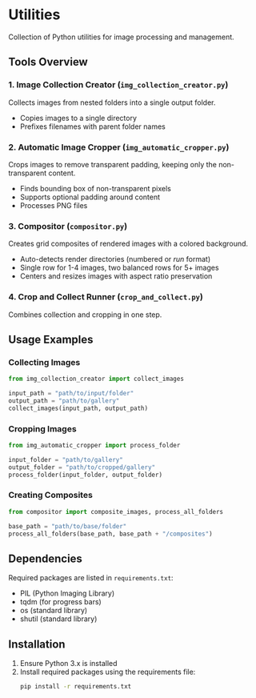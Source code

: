 # Utilities

Collection of Python utilities for image processing and management.

## Tools Overview

### 1. Image Collection Creator (`img_collection_creator.py`)
Collects images from nested folders into a single output folder.
- Copies images to a single directory
- Prefixes filenames with parent folder names


### 2. Automatic Image Cropper (`img_automatic_cropper.py`)
Crops images to remove transparent padding, keeping only the non-transparent content.
- Finds bounding box of non-transparent pixels
- Supports optional padding around content
- Processes PNG files

### 3. Compositor (`compositor.py`)
Creates grid composites of rendered images with a colored background.
- Auto-detects render directories (numbered or _run_ format)
- Single row for 1-4 images, two balanced rows for 5+ images
- Centers and resizes images with aspect ratio preservation

### 4. Crop and Collect Runner (`crop_and_collect.py`)
Combines collection and cropping in one step.

## Usage Examples

### Collecting Images
```python
from img_collection_creator import collect_images

input_path = "path/to/input/folder"
output_path = "path/to/gallery"
collect_images(input_path, output_path)
```

### Cropping Images
```python
from img_automatic_cropper import process_folder

input_folder = "path/to/gallery"
output_folder = "path/to/cropped/gallery"
process_folder(input_folder, output_folder)
```

### Creating Composites
```python
from compositor import composite_images, process_all_folders

base_path = "path/to/base/folder"
process_all_folders(base_path, base_path + "/composites")
```

## Dependencies
Required packages are listed in `requirements.txt`:
- PIL (Python Imaging Library)
- tqdm (for progress bars)
- os (standard library)
- shutil (standard library)

## Installation
1. Ensure Python 3.x is installed
2. Install required packages using the requirements file:
    ```bash
    pip install -r requirements.txt
    ``` 
